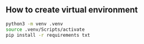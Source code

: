 ## How to create virtual environment


```bash
python3 -m venv .venv
source .venv/Scripts/activate
pip install -r requirements txt
